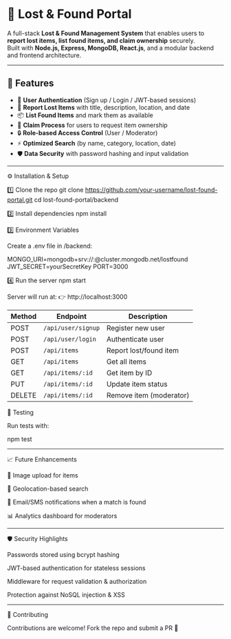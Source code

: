 # 🔎 Lost & Found Portal

A full-stack **Lost & Found Management System** that enables users to **report lost items, list found items, and claim ownership** securely.  
Built with **Node.js, Express, MongoDB, React.js**, and a modular backend and frontend architecture.

---

## 🚀 Features

- 👤 **User Authentication** (Sign up / Login / JWT-based sessions)  
- 🧾 **Report Lost Items** with title, description, location, and date  
- 📦 **List Found Items** and mark them as available  
- 🔗 **Claim Process** for users to request item ownership  
- 🔒 **Role-based Access Control** (User / Moderator)  
- ⚡ **Optimized Search** (by name, category, location, date)  
- 🛡️ **Data Security** with password hashing and input validation  

---

⚙️ Installation & Setup

1️⃣ Clone the repo
git clone https://github.com/your-username/lost-found-portal.git
cd lost-found-portal/backend

2️⃣ Install dependencies
npm install

3️⃣ Environment Variables

Create a .env file in /backend:

MONGO_URI=mongodb+srv://<username>:<password>@cluster.mongodb.net/lostfound
JWT_SECRET=yourSecretKey
PORT=3000

4️⃣ Run the server
npm start

Server will run at:
👉 http://localhost:3000

| Method | Endpoint           | Description             |
| ------ | ------------------ | ----------------------- |
| POST   | `/api/user/signup` | Register new user       |
| POST   | `/api/user/login`  | Authenticate user       |
| POST   | `/api/items`       | Report lost/found item  |
| GET    | `/api/items`       | Get all items           |
| GET    | `/api/items/:id`   | Get item by ID          |
| PUT    | `/api/items/:id`   | Update item status      |
| DELETE | `/api/items/:id`   | Remove item (moderator) |


🧪 Testing

Run tests with:

npm test

---

📈 Future Enhancements

📸 Image upload for items

📍 Geolocation-based search

🔔 Email/SMS notifications when a match is found

📊 Analytics dashboard for moderators

---

🛡️ Security Highlights

Passwords stored using bcrypt hashing

JWT-based authentication for stateless sessions

Middleware for request validation & authorization

Protection against NoSQL injection & XSS

---

🤝 Contributing

Contributions are welcome!
Fork the repo and submit a PR 🚀
